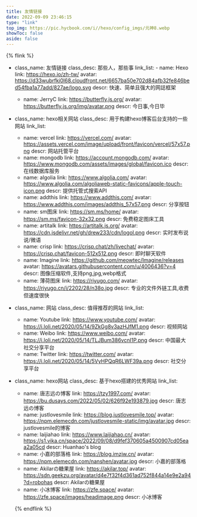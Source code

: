 ```yaml
---
title: 友情链接
date: 2022-09-09 23:46:15
type: "link"
top_img: https://pic.hycbook.com/i//hexo/config_imgs/元神8.webp
showToc: false
aside: false
---
```


{% flink %}
- class_name: 友情链接
  class_desc: 那些人，那些事
  link_list:
      - name: Hexo
      link: https://hexo.io/zh-tw/
      avatar: https://d33wubrfki0l68.cloudfront.net/6657ba50e702d84afb32fe846bed54fba1a77add/827ae/logo.svg
      descr: 快速、简单且强大的网誌框架
    - name: JerryC
      link: https://butterfly.js.org/
      avatar: https://butterfly.js.org/img/avatar.png
      descr: 今日事,今日毕

- class_name: hexo相关网站
  class_desc: 用于构建hexo博客后台支持的一些网站
  link_list:
    - name: vercel
      link: https://vercel.com/
      avatar: https://assets.vercel.com/image/upload/front/favicon/vercel/57x57.png
      descr: 网站托管平台
    - name: mongodb
      link: https://account.mongodb.com/
      avatar: https://www.mongodb.com/assets/images/global/favicon.ico
      descr: 在线数据库服务
    - name: algolia
      link: https://www.algolia.com/
      avatar: https://www.algolia.com/algoliaweb-static-favicons/apple-touch-icon.png
      descr: 提供托管式搜索API
    - name: addthis
      link: https://www.addthis.com/
      avatar: https://www.addthis.com/images/addthis_57x57.png
      descr: 分享按钮
    - name: sm图床
      link: https://sm.ms/home/
      avatar: https://sm.ms/favicon-32x32.png
      descr: 免费稳定图床工具
    - name: artitalk
      link: https://artitalk.js.org/
      avatar: https://cdn.jsdelivr.net/gh/drew233/cdn/logol.png
      descr: 实时发布说说/微语
    - name: crisp
      link: https://crisp.chat/zh/livechat/
      avatar: https://crisp.chat/favicon-512x512.png
      descr: 即时聊天软件
    - name: Imagine
      link: https://github.com/meowtec/Imagine/releases
      avatar: https://avatars.githubusercontent.com/u/4006436?v=4
      descr: 图像压缩软件,支持png,jpg,webp格式
    - name: 薄荷图床
      link: https://riyugo.com/
      avatar: https://riyugo.cn/i/2202/28/n38o.jpg
      descr: 专业的文件外链工具,收费但速度很快
      

- class_name: 网站
  class_desc: 值得推荐的网站
  link_list:
    - name: Youtube
      link: https://www.youtube.com/
      avatar: https://i.loli.net/2020/05/14/9ZkGg8v3azHJfM1.png
      descr: 视频网站
    - name: Weibo
      link: https://www.weibo.com/
      avatar: https://i.loli.net/2020/05/14/TLJBum386vcnI1P.png
      descr: 中国最大社交分享平台
    - name: Twitter
      link: https://twitter.com/
      avatar: https://i.loli.net/2020/05/14/5VyHPQqR6LWF39a.png
      descr: 社交分享平台

- class_name: hexo网站
  class_desc: 基于hexo搭建的优秀网站
  link_list:
    - name: 唐志远の博客
      link: https://tzy1997.com/
      avatar: https://bu.dusays.com/2022/05/02/626f92e193879.jpg
      descr: 唐志远の博客
    - name: justlovesmile
      link: https://blog.justlovesmile.top/
      avatar: https://npm.elemecdn.com/justlovesmile-static/img/avatar.jpg
      descr: justlovesmile的博客
    - name: laijiahao
      link: https://www.laijiahao.cn/
      avatar: https://s1.vika.cn/space/2022/09/08/d9fef370605a4500907cd05eaa2a05cd
      descr: Huanhao's blog
    - name: 小嘉的部落格
      link: https://blog.imzjw.cn/
      avatar: https://npm.elemecdn.com/nanshen/avatar.jpg
      descr: 小嘉的部落格
    - name: Akilarの糖果屋
      link: https://akilar.top/
      avatar: https://sdn.geekzu.org/avatar/d4e7f32f4d361ad752f844a14e9e2a94?d=robohas
      descr: Akilarの糖果屋
    - name: 小冰博客
      link: https://zfe.space/
      avatar: https://zfe.space/images/headimage.png
      descr: 小冰博客
  
  {% endflink %}

